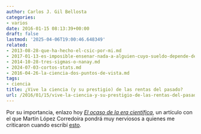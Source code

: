 ```yaml
---
author: Carlos J. Gil Bellosta
categories:
- varios
date: 2016-01-15 08:13:39+00:00
draft: false
lastmod: '2025-04-06T19:00:46.648349'
related:
- 2013-08-28-que-ha-hecho-el-csic-por-mi.md
- 2017-01-13-es-imposible-ensenar-nada-a-alguien-cuyo-sueldo-depende-de-no-aprender.md
- 2014-10-28-tres-sigmas-o-nanay.md
- 2024-07-03-cortos-stats.md
- 2016-04-26-la-ciencia-dos-puntos-de-vista.md
tags:
- ciencia
title: ¿Vive la ciencia (y su prestigio) de las rentas del pasado?
url: /2016/01/15/vive-la-ciencia-y-su-prestigio-de-las-rentas-del-pasado/
---
```


Por su importancia, enlazo hoy [_El ocaso de la era científica_](http://elpais.com/elpais/2015/11/17/ciencia/1447755027_689269.html), un artículo con el que Martín López Corredoira pondrá muy nerviosos a quienes me criticaron cuando escribí [esto](https://datanalytics.com/2013/08/28/que-ha-hecho-el-csic-por-mi/).